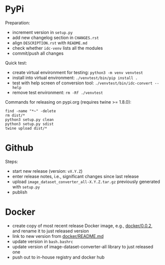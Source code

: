 PyPi
====

Preparation:

* increment version in `setup.py`
* add new changelog section in `CHANGES.rst`
* align `DESCRIPTION.rst` with `README.md`  
* check whether `idc-venv` lists all the modules
* commit/push all changes

Quick test:

* create virtual environment for testing: `python3 -m venv venvtest`
* install into virtual environment: `./venvtest/bin/pip install .`
* test with help screen of conversion tool: `./venvtest/bin/idc-convert --help`
* remove test environment: `rm -Rf ./venvtest`

Commands for releasing on pypi.org (requires twine >= 1.8.0):

```
find -name "*~" -delete
rm dist/*
python3 setup.py clean
python3 setup.py sdist
twine upload dist/*
```


Github
======

Steps:

* start new release (version: `vX.Y.Z`)
* enter release notes, i.e., significant changes since last release
* upload `image_dataset_converter_all-X.Y.Z.tar.gz` previously generated with `setup.py`
* publish


Docker
======

* create copy of most recent release Docker image, e.g., [docker/0.0.2](docker/0.0.2), and rename it to just released version
* link to new version from [docker/README.md](docker/README.md)
* update version in `bash.bashrc`
* update version of image-dataset-converter-all library to just released one
* push out to in-house registry and docker hub
